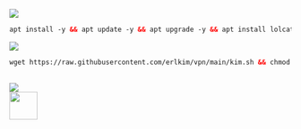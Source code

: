 <img src="https://img.shields.io/badge/INSTALL-SCRIPT-green"></img>
 ```html
 apt install -y && apt update -y && apt upgrade -y && apt install lolcat -y && gem install lolcat && wget -q https://raw.githubusercontent.com/erlkim/vpn/main/erlkim.sh && chmod +x erlkim.sh && ./erlkim.sh
  ```
 <img src="https://img.shields.io/badge/UPDATE-SCRIPT-green"></img>
 ```html
 wget https://raw.githubusercontent.com/erlkim/vpn/main/kim.sh && chmod +x kim.sh && ./kim.sh
 ```
##
 <img src="https://img.shields.io/badge/CONTACT-NIXY-blue"></img><br>
 <a href="https://t.me/nixy_store_id"><img width="50" height="50" src="https://static.vecteezy.com/system/resources/previews/026/127/328/non_2x/telegram-logo-telegram-icon-transparent-telegram-icon-rounded-free-png.png"></a>
</p>

##
